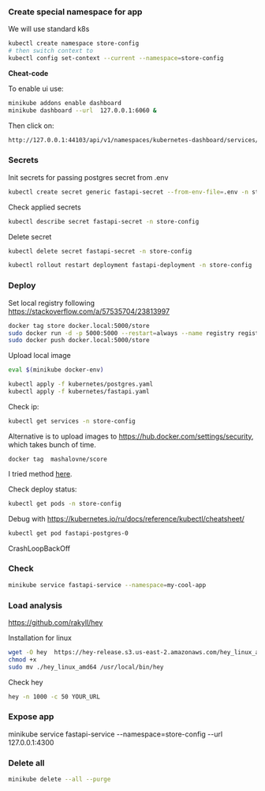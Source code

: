 ### Create special namespace for app

We will use standard k8s

```bash
kubectl create namespace store-config
# then switch context to
kubectl config set-context --current --namespace=store-config
```

**Cheat-code**

To enable ui use:

```bash
minikube addons enable dashboard
minikube dashboard --url  127.0.0.1:6060 &
```
Then click on:
```bash
http://127.0.0.1:44103/api/v1/namespaces/kubernetes-dashboard/services/http:kubernetes-dashboard:/proxy/
```

### Secrets

Init secrets for passing postgres secret from .env

```bash
kubectl create secret generic fastapi-secret --from-env-file=.env -n store-config
```

Check applied secrets
```bash
kubectl describe secret fastapi-secret -n store-config
```

Delete secret

```bash
kubectl delete secret fastapi-secret -n store-config
```
```bash
kubectl rollout restart deployment fastapi-deployment -n store-config
```
### Deploy

Set local registry following https://stackoverflow.com/a/57535704/23813997 
```bash
docker tag store docker.local:5000/store
sudo docker run -d -p 5000:5000 --restart=always --name registry registry:2
sudo docker push docker.local:5000/store
```

Upload local image 


```bash
eval $(minikube docker-env) 
```


```bash
kubectl apply -f kubernetes/postgres.yaml
kubectl apply -f kubernetes/fastapi.yaml
```
Check ip:
```bash
kubectl get services -n store-config
```

Alternative is to upload images to 
https://hub.docker.com/settings/security, which takes bunch of time.

```
docker tag  mashalovne/score

```
I tried method [here](https://hub.docker.com/u/mashalovne).

Check deploy status:

```bash
kubectl get pods -n store-config
```

Debug with https://kubernetes.io/ru/docs/reference/kubectl/cheatsheet/

```bash
kubectl get pod fastapi-postgres-0 
```


CrashLoopBackOff

### Check

```bash
minikube service fastapi-service --namespace=my-cool-app
```

### Load analysis

https://github.com/rakyll/hey

Installation for linux

```bash
wget -O hey  https://hey-release.s3.us-east-2.amazonaws.com/hey_linux_amd64
chmod +x
sudo mv ./hey_linux_amd64 /usr/local/bin/hey
```
Check hey

```bash
hey -n 1000 -c 50 YOUR_URL
```

### Expose app

minikube service fastapi-service --namespace=store-config --url 127.0.0.1:4300


### Delete all

```bash
minikube delete --all --purge
```